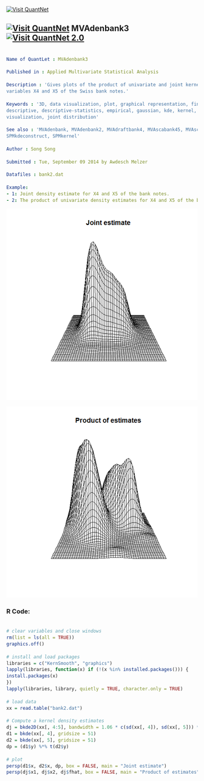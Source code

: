 
[<img src="https://github.com/QuantLet/Styleguide-and-FAQ/blob/master/pictures/banner.png" width="888" alt="Visit QuantNet">](http://quantlet.de/)

## [<img src="https://github.com/QuantLet/Styleguide-and-FAQ/blob/master/pictures/qloqo.png" alt="Visit QuantNet">](http://quantlet.de/) **MVAdenbank3** [<img src="https://github.com/QuantLet/Styleguide-and-FAQ/blob/master/pictures/QN2.png" width="60" alt="Visit QuantNet 2.0">](http://quantlet.de/)

```yaml

Name of QuantLet : MVAdenbank3

Published in : Applied Multivariate Statistical Analysis

Description : 'Gives plots of the product of univariate and joint kernel density estimates of
variables X4 and X5 of the Swiss bank notes.'

Keywords : '3D, data visualization, plot, graphical representation, financial, density,
descriptive, descriptive-statistics, empirical, gaussian, kde, kernel, smoothing, univariate,
visualization, joint distribution'

See also : 'MVAdenbank, MVAdenbank2, MVAdraftbank4, MVAscabank45, MVAscabank456, SPMdenepatri,
SPMkdeconstruct, SPMkernel'

Author : Song Song

Submitted : Tue, September 09 2014 by Awdesch Melzer

Datafiles : bank2.dat

Example: 
- 1: Joint density estimate for X4 and X5 of the bank notes.
- 2: The product of univariate density estimates for X4 and X5 of the bank notes.

```

![Picture1](MVAdenbank3_1.png)

![Picture2](MVAdenbank3_2.png)


### R Code:
```r

# clear variables and close windows
rm(list = ls(all = TRUE))
graphics.off()

# install and load packages
libraries = c("KernSmooth", "graphics")
lapply(libraries, function(x) if (!(x %in% installed.packages())) {
install.packages(x)
})
lapply(libraries, library, quietly = TRUE, character.only = TRUE)

# load data
xx = read.table("bank2.dat")

# Compute a kernel density estimates
dj = bkde2D(xx[, 4:5], bandwidth = 1.06 * c(sd(xx[, 4]), sd(xx[, 5])) * 200^(-1/5))
d1 = bkde(xx[, 4], gridsize = 51)
d2 = bkde(xx[, 5], gridsize = 51)
dp = (d1$y) %*% t(d2$y)

# plot
persp(d1$x, d2$x, dp, box = FALSE, main = "Joint estimate")
persp(dj$x1, dj$x2, dj$fhat, box = FALSE, main = "Product of estimates")

```
